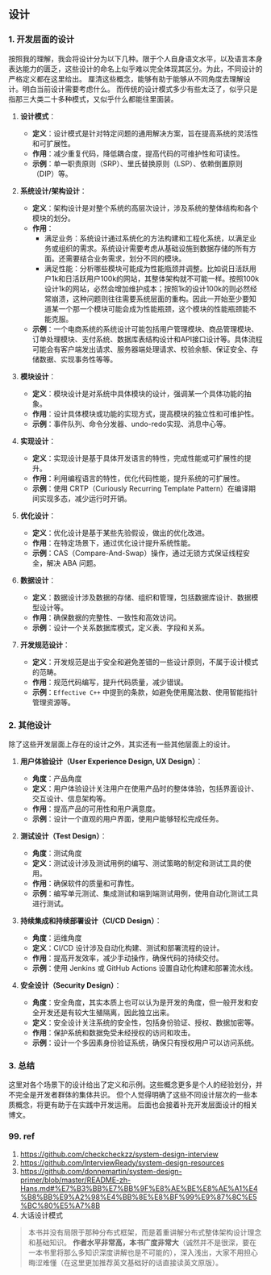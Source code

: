 ## 设计

### 1. 开发层面的设计
按照我的理解，我会将设计分为以下几种。限于个人自身语文水平，以及语言本身表达能力的匮乏，这些设计的命名上似乎难以完全体现其区分。为此，不同设计的严格定义都在这里给出。
厘清这些概念，能够有助于能够从不同角度去理解设计。明白当前设计需要考虑什么。
而传统的设计模式多少有些太泛了，似乎只是指那三大类二十多种模式，又似乎什么都能往里面装。

1. **设计模式**：
   - **定义**：设计模式是针对特定问题的通用解决方案，旨在提高系统的灵活性和可扩展性。
   - **作用**：减少重复代码，降低耦合度，提高代码的可维护性和可读性。
   - **示例**：单一职责原则（SRP）、里氏替换原则（LSP）、依赖倒置原则（DIP）等。

2. **系统设计/架构设计**：
   - **定义**：架构设计是对整个系统的高层次设计，涉及系统的整体结构和各个模块的划分。
   - **作用**：
      * 满足业务：系统设计通过系统化的方法构建和工程化系统，以满足业务或组织的需求。系统设计需要考虑从基础设施到数据存储的所有方面。还需要结合业务需求，划分不同的模块。
      * 满足性能：分析哪些模块可能成为性能瓶颈并调整。比如说日活跃用户1k和日活跃用户100k的网站，其整体架构就不可能一样。按照100k设计1k的网站，必然会增加维护成本；按照1k的设计100k的则必然经常崩溃，这种问题则往往需要系统层面的重构。因此一开始至少要知道某一个那一个模块可能会成为性能瓶颈，这个模块的性能瓶颈能不能克服。
   - **示例**：一个电商系统的系统设计可能包括用户管理模块、商品管理模块、订单处理模块、支付系统、数据库表结构设计和API接口设计等。具体流程可能会有客户端发出请求、服务器端处理请求、校验余额、保证安全、存储数据、实现事务性等等。

3. **模块设计**：
   - **定义**：模块设计是对系统中具体模块的设计，强调某一个具体功能的抽象。
   - **作用**：设计具体模块或功能的实现方式，提高模块的独立性和可维护性。
   - **示例**：事件队列、命令分发器、undo-redo实现、消息中心等。

4. **实现设计**：
   - **定义**：实现设计是基于具体开发语言的特性，完成性能或可扩展性的提升。
   - **作用**：利用编程语言的特性，优化代码性能，提升系统的可扩展性。
   - **示例**：使用 CRTP（Curiously Recurring Template Pattern）在编译期间实现多态，减少运行时开销。

5. **优化设计**：
   - **定义**：优化设计是基于某些先验假设，做出的优化改进。
   - **作用**：在特定场景下，通过优化设计提升系统性能。
   - **示例**：CAS（Compare-And-Swap）操作，通过无锁方式保证线程安全，解决 ABA 问题。

6. **数据设计**：
   - **定义**：数据设计涉及数据的存储、组织和管理，包括数据库设计、数据模型设计等。
   - **作用**：确保数据的完整性、一致性和高效访问。
   - **示例**：设计一个关系数据库模式，定义表、字段和关系。

7. **开发规范设计**：
   - **定义**：开发规范是出于安全和避免差错的一些设计原则，不属于设计模式的范畴。
   - **作用**：规范代码编写，提升代码质量，减少错误。
   - **示例**：`Effective C++` 中提到的条款，如避免使用魔法数、使用智能指针管理资源等。

### 2. 其他设计
除了这些开发层面上存在的设计之外，其实还有一些其他层面上的设计。

1. **用户体验设计（User Experience Design, UX Design）**：
   - **角度**：产品角度
   - **定义**：用户体验设计关注用户在使用产品时的整体体验，包括界面设计、交互设计、信息架构等。
   - **作用**：提高产品的可用性和用户满意度。
   - **示例**：设计一个直观的用户界面，使用户能够轻松完成任务。

2. **测试设计（Test Design）**：
   - **角度**：测试角度
   - **定义**：测试设计涉及测试用例的编写、测试策略的制定和测试工具的使用。
   - **作用**：确保软件的质量和可靠性。
   - **示例**：编写单元测试、集成测试和端到端测试用例，使用自动化测试工具进行测试。

3. **持续集成和持续部署设计（CI/CD Design）**：
   - **角度**：运维角度
   - **定义**：CI/CD 设计涉及自动化构建、测试和部署流程的设计。
   - **作用**：提高开发效率，减少手动操作，确保代码的持续交付。
   - **示例**：使用 Jenkins 或 GitHub Actions 设置自动化构建和部署流水线。

4. **安全设计（Security Design）**：
   - **角度**：安全角度，其实本质上也可以认为是开发的角度，但一般开发和安全开发还是有较大生殖隔离，因此独立出来。
   - **定义**：安全设计关注系统的安全性，包括身份验证、授权、数据加密等。
   - **作用**：保护系统和数据免受未经授权的访问和攻击。
   - **示例**：设计一个多因素身份验证系统，确保只有授权用户可以访问系统。

### 3. 总结
这里对各个场景下的设计给出了定义和示例。这些概念更多是个人的经验划分，并不完全是开发者群体的集体共识。
但个人觉得明确了这些不同设计层次的一些本质概念，将更有助于在实践中开发运用。
后面也会接着补充开发层面设计的相关博文。

### 99. ref
1. https://github.com/checkcheckzz/system-design-interview
2. https://github.com/InterviewReady/system-design-resources
3. https://github.com/donnemartin/system-design-primer/blob/master/README-zh-Hans.md#%E7%B3%BB%E7%BB%9F%E8%AE%BE%E8%AE%A1%E4%B8%BB%E9%A2%98%E4%BB%8E%E8%BF%99%E9%87%8C%E5%BC%80%E5%A7%8B
4. 大话设计模式
> 本书并没有局限于那种分布式框架，而是着重讲解分布式整体架构设计理念和基础知识。
> **作者水平非常高，本书广度非常大**（诚然并不是很深，要在一本书里将那么多知识深度讲解也是不可能的），深入浅出，大家不用担心晦涩难懂（在这里更加推荐英文基础好的话直接读英文原版）。



